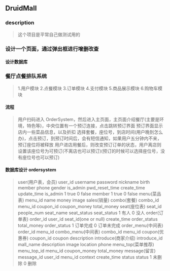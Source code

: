 ## DruidMall
### description
> 这个项目是平常自己做测试用的
>

### 设计一个页面，通过弹出框进行增删改查
#### 设计数据库
> 

### 餐厅点餐排队系统
> 1.用户模块
> 2.点餐模块
> 3.订单模块
> 4.支付模块
> 5.商品展示模块
> 6.购物车模块
>
#### 流程
> 用户扫码进入 OrderSystem，然后进入主页面，主页面介绍餐厅(主要是环境，特色等)，中央位置有一个预订连接，点击跳转预订界面
> 预订界面显示店内一些菜品信息，以及折扣
> 选择套餐，座位号，到店时间(用户晚到怎么办)，点击预订，到预订时间后，会有短信通知，如果用户五分钟内不来，预订座位将被释放
> 用户进店用餐后，则改变预订订单的状态，用户离店则设置该座位号为可预订(不离店也可以预订)(预订的时候可以选择座位号，没有座位号也可以预订)
>  
>
>
#### 数据库设计 ordersystem
>  user(用户表，会员)
>   user_id username password nickname birth member phone gender is_admin pwd_reset_time create_time update_time
>   is_admin 1 true 0 false  member 1 true 0 false
>  menu(菜品表)
>   menu_id name money image sales(销量)
>  combo(套餐)
>   combo_id menu_id coupon_id coupon_money total_money
>  seat(座位表)
>   seat_id people_num seat_name seat_status
>   seat_status 1 有人 0 没人
>  order(订单表)
>   order_id user_id seat_id(one or null) create_time order_status total_money 
>   order_status 1 订单完成 0 订单未完成
>  order_menu(中间表)
>   order_id menu_id
>  combo_menu(中间表)
>   combo_id menu_id
>  coupon(优惠券)
>   coupon_id coupon description
>  introduce(商家介绍)
>   introduce_id mall_name description image location phone 
>  menu_top(菜单推荐)
>   menu_top_id menu_id coupon_money total_money
>  message(留言)
>   message_id user_id menu_id context create_time status
>   status 1 未删除 0 删除

